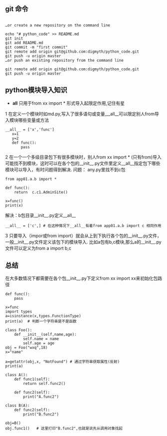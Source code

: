 
## git 命令

```

…or create a new repository on the command line

echo "# python_code" >> README.md
git init
git add README.md
git commit -m "first commit"
git remote add origin git@github.com:digmyth/python_code.git
git push -u origin master
…or push an existing repository from the command line

git remote add origin git@github.com:digmyth/python_code.git
git push -u origin master
```


## python模块导入知识
* __all__ 只用于from xx import * 形式导入起限定作用,记住有星

1 在定义一个模块时如md.py,写入了很多语句或变量,__all__可以限定别人from导入模块哪些变量或方法
 ```
 __all__ = ['x','func']
    x=1
    y=2
    def func():
        pass
```
2 在一个一个多级目录包下有很多模块时，别人from xx import * (只有from)导入可能找不到模块，这时可以在各个包的__init__.py文件里定义__all__指定包下哪些模块可以导入，有时问题得到解决.
问题： any.py里找不到c包
```
from app01.a.b import *

def func():
    return  c.c1.AdminSite()

x=func()
print(x)
```
解决：b包目录__init__.py定义__all__
```
__all__ = ['c',] # 在这种情况下__all__有着from app01.a.b import c 相同作用
```


3 只要导入（impor或from import）就会从上到下执行各个包的__init__.py文件，一般__init__.py文件定义该包下的模块导入. 
比如a包有b,c模块,那么a的__init__.py文件可以定义为from a import b,c

## 总结
在大多数情况下都需要在各个包__init__.py下定义from xx import xx来初始化包路径


```
def func():
    pass

x=func
import types
a=isinstance(x,types.FunctionType)
print(a)  # 判断一个字符串是不是函数
```

```
class Foo():
    def __init__(self,name,age):
        self.name = name
        self.age = age
obj = Foo("wxq",18)
x="name"

a=getattr(obj,x, "NotFound") # 通过字符串获取属性(反射)
print(a)
```

```
class A():
    def func1(self):
        return self.func2()

    def func2(self):
        print("A.func2")

class B(A):
    def func2(self):
        print("B.func2")

obj=B()
obj.func1()   # 这里打印"B.func2",也就是说先从调用对象找起
```
